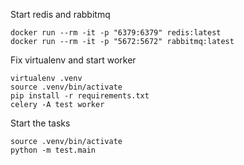 Start redis and rabbitmq

```
docker run --rm -it -p "6379:6379" redis:latest
docker run --rm -it -p "5672:5672" rabbitmq:latest
```

Fix virtualenv and start worker
```
virtualenv .venv
source .venv/bin/activate
pip install -r requirements.txt
celery -A test worker
```

Start the tasks
```
source .venv/bin/activate
python -m test.main
```

